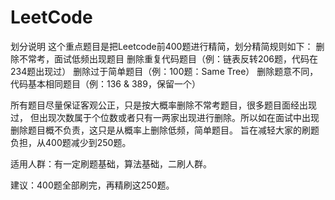 # LeetCode
划分说明
这个重点题目是把Leetcode前400题进行精简，划分精简规则如下：
删除不常考，面试低频出现题目
删除重复代码题目（例：链表反转206题，代码在234题出现过）
删除过于简单题目（例：100题：Same Tree）
删除题意不同，代码基本相同题目（例：136 & 389，保留一个）

所有题目尽量保证客观公正，只是按大概率删除不常考题目，很多题目面经出现过， 但出现次数属于个位数或者只有一两家出现进行删除。所以如在面试中出现删除题目概不负责，这只是从概率上删除低频，简单题目。 旨在减轻大家的刷题负担，从400题减少到250题。

适用人群：有一定刷题基础，算法基础，二刷人群。

建议：400题全部刷完，再精刷这250题。